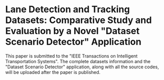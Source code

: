 # Lane Detection and Tracking Datasets: Comparative Study and Evaluation by a Novel "Dataset Scenario Detector" Application

This paper is submitted to the "IEEE Transactions on Intelligent Transportation Systems". 
The complete datasets information and the "Dataset Scenario Detector" application, along with all the source codes, will be uploaded after the paper is published.
